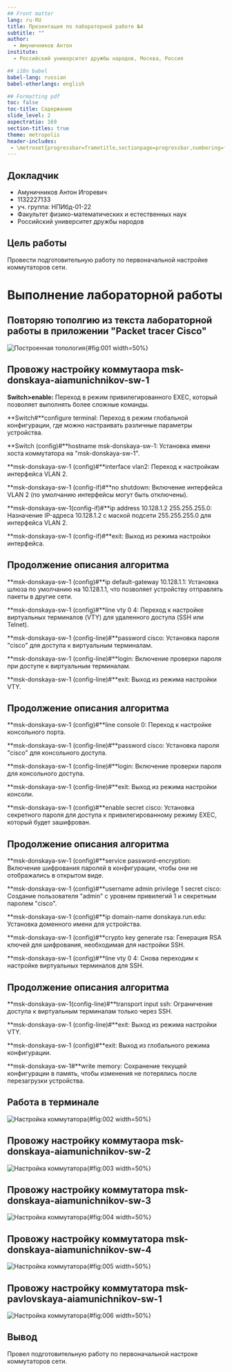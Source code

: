```yaml
---
## Front matter
lang: ru-RU
title: Презентация по лабораторной работе №4
subtitle: ""
author:
  - Амуничников Антон
institute:
  - Российский университет дружбы народов, Москва, Россия

## i18n babel
babel-lang: russian
babel-otherlangs: english

## Formatting pdf
toc: false
toc-title: Содержание
slide_level: 2
aspectratio: 169
section-titles: true
theme: metropolis
header-includes:
 - \metroset{progressbar=frametitle,sectionpage=progressbar,numbering=fraction}
---
```



## Докладчик

  * Амуничников Антон Игоревич
  * 1132227133
  * уч. группа: НПИбд-01-22
  * Факультет физико-математических и естественных наук
  * Российский университет дружбы народов

## Цель работы

Провести подготовительную работу по первоначальной настройке коммутаторов сети.

# Выполнение лабораторной работы

## Повторяю тополгию из текста лабораторной работы в приложении "Packet tracer Cisco" 

![Построенная топология](image/1.png){#fig:001 width=50%}

## Провожу настройку коммутаора msk-donskaya-aiamunichnikov-sw-1 

**Switch>enable:** Переход в режим привилегированного EXEC, который позволяет выполнять более сложные команды.

**Switch#**configure terminal: Переход в режим глобальной конфигурации, где можно настраивать различные параметры устройства.

**Switch (config)#**hostname msk-donskaya-sw-1: Установка имени хоста коммутатора на "msk-donskaya-sw-1".

**msk-donskaya-sw-1 (config)#**interface vlan2: Переход к настройкам интерфейса VLAN 2.

**msk-donskaya-sw-1 (config-if)#**no shutdown: Включение интерфейса VLAN 2 (по умолчанию интерфейсы могут быть отключены).

**msk-donskaya-sw-1(config-if)#**ip address 10.128.1.2 255.255.255.0: Назначение IP-адреса 10.128.1.2 с маской подсети 255.255.255.0 для интерфейса VLAN 2.

**msk-donskaya-sw-1 (config-if)#**exit: Выход из режима настройки интерфейса.

## Продолжение описания алгоритма

**msk-donskaya-sw-1 (config)#**ip default-gateway 10.128.1.1: Установка шлюза по умолчанию на 10.128.1.1, что позволяет устройству отправлять пакеты в другие сети.

**msk-donskaya-sw-1 (config)#**line vty 0 4: Переход к настройке виртуальных терминалов (VTY) для удаленного доступа (SSH или Telnet).

**msk-donskaya-sw-1 (config-line)#**password cisco: Установка пароля "cisco" для доступа к виртуальным терминалам.

**msk-donskaya-sw-1 (config-line)#**login: Включение проверки пароля при доступе к виртуальным терминалам.

**msk-donskaya-sw-1 (config-line)#**exit: Выход из режима настройки VTY.

## Продолжение описания алгоритма

**msk-donskaya-sw-1 (config)#**line console 0: Переход к настройке консольного порта.

**msk-donskaya-sw-1 (config-line)#**password cisco: Установка пароля "cisco" для консольного доступа.

**msk-donskaya-sw-1 (config-line)#**login: Включение проверки пароля для консольного доступа.

**msk-donskaya-sw-1 (config-line)#**exit: Выход из режима настройки консоли.

**msk-donskaya-sw-1 (config)#**enable secret cisco: Установка секретного пароля для доступа к привилегированному режиму EXEC, который будет зашифрован.

## Продолжение описания алгоритма

**msk-donskaya-sw-1 (config)#**service password-encryption: Включение шифрования паролей в конфигурации, чтобы они не отображались в открытом виде.

**msk-donskaya-sw-1 (config)#**username admin privilege 1 secret cisco: Создание пользователя "admin" с уровнем привилегий 1 и секретным паролем "cisco".

**msk-donskaya-sw-1 (config)#**ip domain-name donskaya.run.edu: Установка доменного имени для устройства.

**msk-donskaya-sw-1 (config)#**crypto key generate rsa: Генерация RSA ключей для шифрования, необходимая для настройки SSH.

**msk-donskaya-sw-1 (config)#**line vty 0 4: Снова переходим к настройке виртуальных терминалов для SSH.

## Продолжение описания алгоритма

**msk-donskaya-sw-1(config-line)#**transport input ssh: Ограничение доступа к виртуальным терминалам только через SSH.

**msk-donskaya-sw-1 (config-line)#**exit: Выход из режима настройки VTY.

**msk-donskaya-sw-1 (config)#**exit: Выход из глобального режима конфигурации.

**msk-donskaya-sw-1#**write memory: Сохранение текущей конфигурации в память, чтобы изменения не потерялись после перезагрузки устройства.

## Работа в терминале

![Настройка коммутатора](image/2.png){#fig:002 width=50%}

## Провожу настройку коммутаора msk-donskaya-aiamunichnikov-sw-2

![Настройка коммутатора](image/3.png){#fig:003 width=50%}

## Провожу настройку коммутатора msk-donskaya-aiamunichnikov-sw-3

![Настройка коммутатора](image/4.png){#fig:004 width=50%}

## Провожу настройку коммутатора msk-donskaya-aiamunichnikov-sw-4 

![Настройка коммутатора](image/5.png){#fig:005 width=50%}

## Провожу настройку коммутатора msk-pavlovskaya-aiamunichnikov-sw-1

![Настройка коммутатора](image/6.png){#fig:006 width=50%}

## Вывод

Провел подготовительную работу по первоначальной настроке коммутаторов сети.

